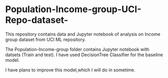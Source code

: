 # Population-Income-group-UCI-Repo-dataset-
This repository contains data and Jupyter notebook of analysis on Income group dataset from UCI ML repository.

The Population-Income-group folder contains Jupyter notebook with datsets (Train and test).
I have used DecisionTree Classifier for the baseline model.

I have plans to improve this model,which I will do in sometime.
